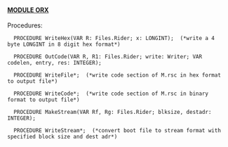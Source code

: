 
#### [MODULE ORX](https://github.com/io-core/Build/blob/main/ORX.Mod)

Procedures:

```
  PROCEDURE WriteHex(VAR R: Files.Rider; x: LONGINT);  (*write a 4 byte LONGINT in 8 digit hex format*)
```
```
  PROCEDURE OutCode(VAR R, R1: Files.Rider; write: Writer; VAR codelen, entry, res: INTEGER);
```
```
  PROCEDURE WriteFile*;  (*write code section of M.rsc in hex format to output file*)
```
```
  PROCEDURE WriteCode*;  (*write code section of M.rsc in binary format to output file*)
```
```
  PROCEDURE MakeStream(VAR Rf, Rg: Files.Rider; blksize, destadr: INTEGER);
```
```
  PROCEDURE WriteStream*;  (*convert boot file to stream format with specified block size and dest adr*)
```
